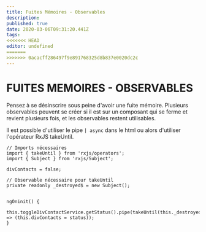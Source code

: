 ```yaml
---
title: Fuites Mémoires - Observables
description: 
published: true
date: 2020-03-06T09:31:20.441Z
tags: 
<<<<<<< HEAD
editor: undefined
=======
>>>>>>> 0acacff286497f9e891768325d8b837e0020dc2c
---
```


# FUITES MEMOIRES - OBSERVABLES

Pensez à se désinscrire sous peine d'avoir une fuite mémoire. Plusieurs observables peuvent se créer si il est sur un composant qui se ferme et revient plusieurs fois, et les observables restent utilisables.

Il est possible d'utiliser le pipe `| async` dans le html ou alors d'utiliser l'opérateur RxJS takeUntil.

```typescript=
// Imports nécessaires
import { takeUntil } from 'rxjs/operators';
import { Subject } from 'rxjs/Subject';

divContacts = false;

// Observable nécessaire pour takeUntil
private readonly _destroyed$ = new Subject();


ngOninit() {
    this.toggleDivContactService.getStatus().pipe(takeUntil(this._destroyed$)).subscribe(status => (this.divContacts = status));
}
```